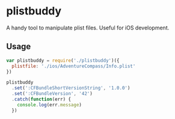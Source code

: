 # plistbuddy

A handy tool to manipulate plist files. Useful for iOS development.

## Usage

```javascript
var plistbuddy = require('./plistbuddy')({
  plistfile: './ios/AdventureCompass/Info.plist'
})

plistbuddy
  .set(':CFBundleShortVersionString', '1.0.0')
  .set(':CFBundleVersion', '42')
  .catch(function(err) {
    console.log(err.message)
  })
```

